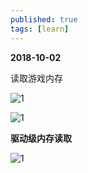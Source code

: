 ```yaml
---
published: true
tags: [learn]
---
```


**2018-10-02**

读取游戏内存

![1](http://imgsrc.baidu.com/forum/pic/item/d42a2834349b033b364515d118ce36d3d439bde8.jpg)

![1](http://imgsrc.baidu.com/forum/pic/item/a0ec08fa513d269710e5e05658fbb2fb4316d883.jpg)



**驱动级内存读取**

![1](https://www.cnblogs.com/images/cnblogs_com/slover/1202587/o_qddx.jpg)
